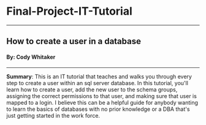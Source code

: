 # Final-Project-IT-Tutorial
---

## How to create a user in a database
#### By: Cody Whitaker
---

**Summary**: This is an IT tutorial that teaches and walks you through every step to create a user within an sql server database. In this tutorial, you'll learn how to create a user, add the new user to the schema groups, assigning the correct permissions to that user, and making sure that user is mapped to a login. I believe this can be a helpful guide for anybody wanting to learn the basics of databases with no prior knowledge or a DBA that's just getting started in the work force. 
